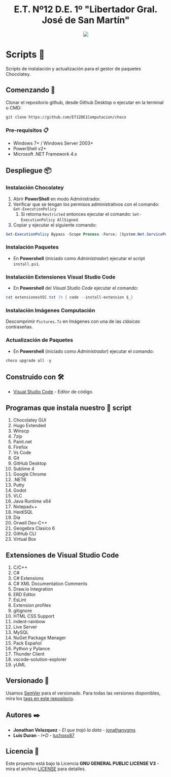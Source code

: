 <h1 align="center">E.T. Nº12 D.E. 1º "Libertador Gral. José de San Martín"</h1>
<p align="center">
  <img src="https://et12.edu.ar/imgs/et12.png">
</p>

# Scripts 🍫

Scripts de instalación y actualización para el gestor de paquetes Chocolatey.

## Comenzando 🚀

Clonar el repositorio github, desde Github Desktop o ejecutar en la terminal o CMD:

```
git clone https://github.com/ET12DE1Computacion/choco
```

### Pre-requisitos 📋

- Windows 7+ / Windows Server 2003+
- PowerShell v2+
- Microsoft .NET Framework 4.x

## Despliegue 📦

### Instalación Chocolatey

1. Abrir **PowerShell** en modo Administrador.
1. Verificar que se tengan los permisos administrativos con el comando: `Get-ExecutionPolicy`
    1. Si retorna `Restricted` entonces ejecutar el comando: `Set-ExecutionPolicy AllSigned`.
1. Copiar y ejecutar el siguiente comando:

```powershell
Set-ExecutionPolicy Bypass -Scope Process -Force; [System.Net.ServicePointManager]::SecurityProtocol = [System.Net.ServicePointManager]::SecurityProtocol -bor 3072; iex ((New-Object System.Net.WebClient).DownloadString('https://community.chocolatey.org/install.ps1'))
```

### Instalación Paquetes

- En **Powershell** (iniciado como *Administrador*) ejecutar el script `install.ps1`.

### Instalación Extensiones Visual Studio Code

- En **Powershell** del *Visual Studio Code* ejecutar el comando:

```powershell
cat extensionesVSC.txt |% { code --install-extension $_}
```

### Instalación Imágenes Computación

Descomprimir `Pictures.7z` en Imágenes con una de las *clásicas* contraseñas.

### Actualización de Paquetes

- En **Powershell** (iniciado como *Administrador*) ejecutar el comando:

```powershell
choco upgrade all -y
```

## Construido con 🛠️

- [Visual Studio Code](https://code.visualstudio.com/#alt-downloads) - Editor de código.

## Programas que instala nuestro 🍫 script

1. Chocolatey GUI
1. Hugo Extended
1. Winscp
1. 7zip
1. Paint.net
1. Firefox
1. Vs Code
1. Git
1. GitHub Desktop
1. Sublime 4
1. Google Chrome
1. .NET6
1. Putty
1. Godot
1. VLC
1. Java Runtime x64
1. Notepad++
1. HeidiSQL
1. Dia
1. Orwell Dev-C++
1. Geogebra Clasico 6
1. GitHub CLI
1. Virtual Box

## Extensiones de Visual Studio Code

1. C/C++
1. C#
1. C# Extensions
1. C# XML Documentation Comments
1. Draw.io Integration
1. ERD Editor
1. EsLint
1. Extension profiles
1. gitignore
1. HTML CSS Support
1. indent-rainbow
1. Live Server
1. MySQL
1. NuGet Package Manager
1. Pack Español
1. Python y Pylance
1. Thunder Client
1. vscode-solution-explorer
1. yUML

## Versionado 📌

Usamos [SemVer](http://semver.org/) para el versionado. Para todas las versiones disponibles, mira los [tags en este repositorio](https://github.com/ET12DE1Computacion/choco/tags).

## Autores ✒️

- **Jonathan Velazquez** - *El que trajó la data* - [jonathanvgms](https://github.com/jonathanvgms)
- **Luis Duran** - *I+D* - [luchoxx87](https://github.com/luchoxx87)

## Licencia 📄

Este proyecto está bajo la Licencia __GNU GENERAL PUBLIC LICENSE V3__ - mira el archivo [LICENSE](LICENSE) para detalles.
